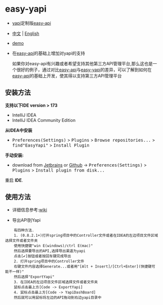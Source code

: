 # easy-yapi
- [yapi](https://github.com/YMFE/yapi)定制版[easy-api](https://github.com/tangcent/easy-api)

- [中文](https://github.com/tangcent/easy-yapi/blob/master/README_ZN.md) | [English](https://github.com/tangcent/easy-yapi/blob/master/README.md)

- [demo](https://github.com/tangcent/spring-demo)

- 在[easy-api](https://github.com/tangcent/easy-api)的基础上增加对yapi的支持

  如果你对easy-api有兴趣或者希望支持其他第三方API管理平台,那么这也是一个很好的例子，通过对比[easy-api](https://github.com/tangcent/easy-api)与[easy-yapi](https://github.com/tangcent/easy-aypi)的差异，可以了解到如何在
  [easy-api](https://github.com/tangcent/easy-api)的基础上开发，使其得以支持第三方API管理平台


安装方法
----

**支持以下IDE version > 173**

- IntelliJ IDEA
- IntelliJ IDEA Community Edition

**从IDEA中安装**
- <kbd>Preferences(Settings)</kbd> > <kbd>Plugins</kbd> > <kbd>Browse repositories...</kbd> > <kbd>find"EasyYapi"</kbd> > <kbd>Install Plugin</kbd>

**手动安装:**
- download from [Jetbrains](https://plugins.jetbrains.com/plugin/12458-easyyapi) or [Github](https://github.com/tangcent/easy-yapi-plugins/raw/master/idea/easy-yapi.jar) -> <kbd>Preferences(Settings)</kbd> > <kbd>Plugins</kbd> > <kbd>Install plugin from disk...</kbd>

重启 **IDE**.

## 使用方法

- 详细信息参考:[wiki](https://github.com/tangcent/easy-yapi/wiki)

* 导出API到Yapi
```textCode
    有四种方法.
    1. (0.8.2.1+)打开spring项目中的Controller文件或者在IDEA的左边项目文件区域选择文件或者文件夹
    使用快捷键"win E(windows)/ctrl E(mac)"
    然后选择要导出的API,选择导出渠道为yapi
    点击[✔]按钮或者按回车键完成导出
    2. 打开spring项目中的Controller文件
    右键文件内容选择Generate...或者用"[Alt + Insert]/[Ctrl+Enter](快捷键可能不一样)"
    然后选择"ExportYapi"
    3. 在IDEA的左边项目文件区域选择文件或者文件夹
    鼠标点击最上方[Code -> ExportYapi]
    4. 鼠标点击最上方[Code -> YapiDashBoard]
    然后就可以用鼠标将左边的API拖动到右边yapi目录中
```
